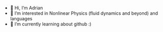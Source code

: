 - 👋 Hi, I’m Adrian
- 👀 I’m interested in Nonlinear Physics (fluid dynamics and beyond) and languages
- 🌱 I’m currently learning about github :)
<!---  
- 💞️ I’m looking to collaborate on ...  
--->
<!--- 
- 📫 How to reach me ...
--->

<!---
naknavnairda/naknavnairda is a ✨ special ✨ repository because its `README.md` (this file) appears on your GitHub profile.
You can click the Preview link to take a look at your changes.
--->
